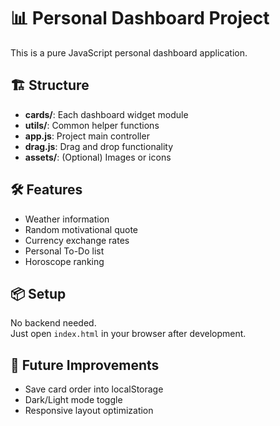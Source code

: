 # 📊 Personal Dashboard Project

This is a pure JavaScript personal dashboard application.

## 🏗️ Structure
- **cards/**: Each dashboard widget module
- **utils/**: Common helper functions
- **app.js**: Project main controller
- **drag.js**: Drag and drop functionality
- **assets/**: (Optional) Images or icons

## 🛠️ Features
- Weather information
- Random motivational quote
- Currency exchange rates
- Personal To-Do list
- Horoscope ranking

## 📦 Setup
No backend needed.  
Just open `index.html` in your browser after development.

## 🚀 Future Improvements
- Save card order into localStorage
- Dark/Light mode toggle
- Responsive layout optimization
